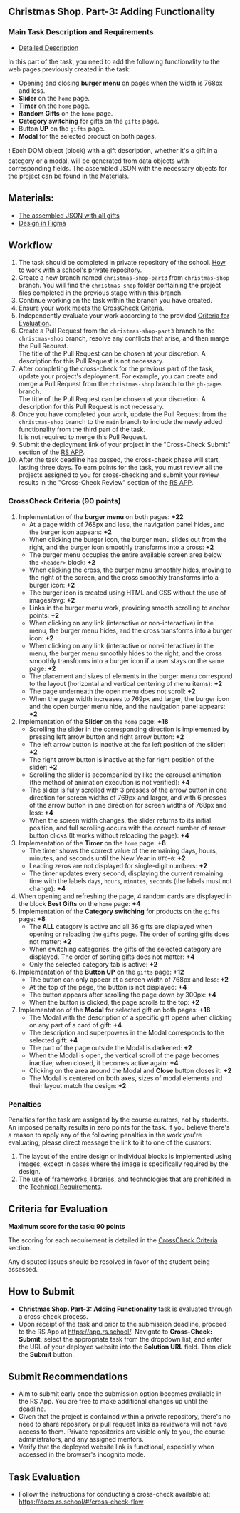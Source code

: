 ## Christmas Shop. Part-3: Adding Functionality

### Main Task Description and Requirements

- [Detailed Description](christmas-shop.md)

In this part of the task, you need to add the following functionality to the web pages previously created in the task:

- Opening and closing **burger menu** on pages when the width is 768px and less.
- **Slider** on the `home` page.
- **Timer** on the `home` page.
- **Random Gifts** on the `home` page.
- **Category switching** for gifts on the `gifts` page.
- Button **UP** on the `gifts` page.
- **Modal** for the selected product on both pages.

❗ Each DOM object (block) with a gift description, whether it's a gift in a category or a modal, will be generated from data objects with corresponding fields. The assembled JSON with the necessary objects for the project can be found in the [Materials](#materials).

## Materials:

- [The assembled JSON with all gifts](gifts.json)
- [Design in Figma](https://www.figma.com/design/zTB01BwWZVoXYK5atH3eZT/Cristmas-Shop)

## Workflow

1. The task should be completed in private repository of the school. [How to work with a school's private repository](https://docs.rs.school/#/private-repository).
2. Create a new branch named `christmas-shop-part3` from `christmas-shop` branch. You will find the `christmas-shop` folder containing the project files completed in the previous stage within this branch.
3. Continue working on the task within the branch you have created.
4. Ensure your work meets the [CrossCheck Criteria](#crosscheck-criteria).
5. Independently evaluate your work according to the provided [Criteria for Evaluation](#criteria-for-evaluation).
6. Create a Pull Request from the `christmas-shop-part3` branch to the `christmas-shop` branch, resolve any conflicts that arise, and then marge the Pull Request.  
   The title of the Pull Request can be chosen at your discretion. A description for this Pull Request is not necessary.
7. After completing the cross-check for the previous part of the task, update your project's deployment. For example, you can create and merge a Pull Request from the `christmas-shop` branch to the `gh-pages` branch.  
   The title of the Pull Request can be chosen at your discretion. A description for this Pull Request is not necessary.
8. Once you have completed your work, update the Pull Request from the `christmas-shop` branch to the `main` branch to include the newly added functionality from the third part of the task.  
   It is not required to merge this Pull Request.
9. Submit the deployment link of your project in the "Cross-Check Submit" section of the [RS APP](https://app.rs.school/).
10. After the task deadline has passed, the cross-check phase will start, lasting three days. To earn points for the task, you must review all the projects assigned to you for cross-checking and submit your review results in the "Cross-Check Review" section of the [RS APP](https://app.rs.school/).

### CrossCheck Criteria (90 points)

1. Implementation of the **burger menu** on both pages: **+22**
   - At a page width of 768px and less, the navigation panel hides, and the burger icon appears: **+2**
   - When clicking the burger icon, the burger menu slides out from the right, and the burger icon smoothly transforms into a cross: **+2**
   - The burger menu occupies the entire available screen area below the `<header>` block: **+2**
   - When clicking the cross, the burger menu smoothly hides, moving to the right of the screen, and the cross smoothly transforms into a burger icon: **+2**
   - The burger icon is created using HTML and CSS without the use of images/svg: **+2**
   - Links in the burger menu work, providing smooth scrolling to anchor points: **+2**
   - When clicking on any link (interactive or non-interactive) in the menu, the burger menu hides, and the cross transforms into a burger icon: **+2**
   - When clicking on any link (interactive or non-interactive) in the menu, the burger menu smoothly hides to the right, and the cross smoothly transforms into a burger icon if a user stays on the same page: **+2**
   - The placement and sizes of elements in the burger menu correspond to the layout (horizontal and vertical centering of menu items): **+2**
   - The page underneath the open menu does not scroll: **+2**
   - When the page width increases to 769px and larger, the burger icon and the open burger menu hide, and the navigation panel appears: **+2**
2. Implementation of the **Slider** on the `home` page: **+18**
   - Scrolling the slider in the corresponding direction is implemented by pressing left arrow button and right arrow button: **+2**
   - The left arrow button is inactive at the far left position of the slider: **+2**
   - The right arrow button is inactive at the far right position of the slider: **+2**
   - Scrolling the slider is accompanied by like the carousel animation (the method of animation execution is not verified): **+4**
   - The slider is fully scrolled with 3 presses of the arrow button in one direction for screen widths of 769px and larger, and with 6 presses of the arrow button in one direction for screen widths of 768px and less: **+4**
   - When the screen width changes, the slider returns to its initial position, and full scrolling occurs with the correct number of arrow button clicks (It works without reloading the page): **+4**
3. Implementation of the **Timer** on the `home` page: **+8**
   - The timer shows the correct value of the remaining days, hours, minutes, and seconds until the New Year in `UTC+0`: **+2**
   - Leading zeros are not displayed for single-digit numbers: **+2**
   - The timer updates every second, displaying the current remaining time with the labels `days`, `hours`, `minutes`, `seconds` (the labels must not change): **+4**
4. When opening and refreshing the page, 4 random cards are displayed in the block **Best Gifts** on the `home` page: **+4**
5. Implementation of the **Category switching** for products on the `gifts` page: **+8**
   - The **ALL** category is active and all 36 gifts are displayed when opening or reloading the `gifts` page. The order of sorting gifts does not matter: **+2**
   - When switching categories, the gifts of the selected category are displayed. The order of sorting gifts does not matter: **+4**
   - Only the selected category tab is active: **+2**
6. Implementation of the **Button UP** on the `gifts` page: **+12**
   - The button can only appear at a screen width of 768px and less: **+2**
   - At the top of the page, the button is not displayed: **+4**
   - The button appears after scrolling the page down by 300px: **+4**
   - When the button is clicked, the page scrolls to the top: **+2**
7. Implementation of the **Modal** for selected gift on both pages: **+18**
   - The Modal with the description of a specific gift opens when clicking on any part of a card of gift: **+4**
   - The description and superpowers in the Modal corresponds to the selected gift: **+4**
   - The part of the page outside the Modal is darkened: **+2**
   - When the Modal is open, the vertical scroll of the page becomes inactive; when closed, it becomes active again: **+4**
   - Clicking on the area around the Modal and **Close** button closes it: **+2**
   - The Modal is centered on both axes, sizes of modal elements and their layout match the design: **+2**

### Penalties

Penalties for the task are assigned by the course curators, not by students. An imposed penalty results in zero points for the task. If you believe there's a reason to apply any of the following penalties in the work you're evaluating, please direct message the link to it to one of the curators:

1. The layout of the entire design or individual blocks is implemented using images, except in cases where the image is specifically required by the design.
2. The use of frameworks, libraries, and technologies that are prohibited in the [Technical Requirements](./christmas-shop.md#technical-requirements).

## Criteria for Evaluation

**Maximum score for the task: 90 points**

The scoring for each requirement is detailed in the [CrossCheck Criteria](#crosscheck-criteria) section.

Any disputed issues should be resolved in favor of the student being assessed.

## How to Submit

- **Christmas Shop. Part-3: Adding Functionality** task is evaluated through a cross-check process.
- Upon receipt of the task and prior to the submission deadline, proceed to the RS App at https://app.rs.school/. Navigate to **Cross-Check: Submit**, select the appropriate task from the dropdown list, and enter the URL of your deployed website into the **Solution URL** field. Then click the **Submit** button.

## Submit Recommendations

- Aim to submit early once the submission option becomes available in the RS App. You are free to make additional changes up until the deadline.
- Given that the project is contained within a private repository, there's no need to share repository or pull request links as reviewers will not have access to them. Private repositories are visible only to you, the course administrators, and any assigned mentors.
- Verify that the deployed website link is functional, especially when accessed in the browser's incognito mode.

## Task Evaluation

- Follow the instructions for conducting a cross-check available at: https://docs.rs.school/#/cross-check-flow

